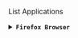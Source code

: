 List Applications

<details>
<summary><code><b>Firefox Browser</b></code></summary>

  ![Screenshot_2022-10-24-07-29-03-061_com realvnc viewer android](https://user-images.githubusercontent.com/69626847/197427471-82a41286-3584-41e4-95f6-5e3373d25654.png)

* [Fixes Firefox Desktop](https://github.com/wahasa/Alpine/issues/1#issuecomment-1288258119)
</details>

